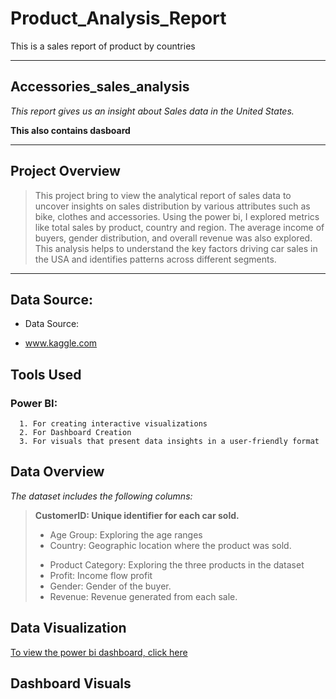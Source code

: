 # Product_Analysis_Report
This is a sales report of product by countries

---
##  Accessories_sales_analysis
_This report gives us an insight about Sales data in the United States._

__This also contains dasboard__

--- 
## Project Overview
> This project bring to view the analytical report of sales data to uncover insights on sales distribution by various attributes such as bike, clothes and accessories. Using the power bi, I explored metrics like total sales by product, country and region. The average income of buyers, gender distribution, and overall revenue was also explored.  This analysis helps to understand the key factors driving car sales in the USA and identifies patterns across different segments.

---

## Data Source: 
- Data Source:
+ www.kaggle.com
  
## Tools Used
### Power BI: 
      1. For creating interactive visualizations
      2. For Dashboard Creation 
      3. For visuals that present data insights in a user-friendly format


## Data Overview
_The dataset includes the following columns:_

> __CustomerID: Unique identifier for each car sold.__
> +	Age Group: Exploring the age ranges
> +	Country: Geographic location where the product was sold.
> -	Product Category: Exploring the three products in the dataset
> -	Profit: Income flow profit
> -	Gender: Gender of the buyer.
> -	Revenue: Revenue generated from each sale.

## Data Visualization
[To view the power bi dashboard, click here](https://ibb.co/9MmFX94)

## Dashboard Visuals






